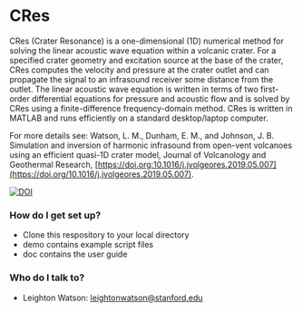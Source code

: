 # CRes

CRes (Crater Resonance) is a one-dimensional (1D) numerical method for solving the linear acoustic wave equation within a volcanic crater. For a specified crater geometry and excitation source at the base of the crater, CRes computes the velocity and pressure at the crater outlet and can propagate the signal to an infrasound receiver some distance from the outlet. The linear acoustic wave equation is written in terms of two first-order differential equations for pressure and acoustic flow and is solved by CRes using a finite-difference frequency-domain method. CRes is written in MATLAB  and runs efficiently on a standard desktop/laptop computer. 

For more details see: Watson, L. M., Dunham, E. M., and Johnson, J. B. Simulation and inversion of harmonic infrasound from open-vent volcanoes using an efficient quasi-1D crater model, Journal of Volcanology and Geothermal Research, [https://doi.org:10.1016/j.jvolgeores.2019.05.007](https://doi.org/10.1016/j.jvolgeores.2019.05.007).

<a href="https://doi.org/10.5281/zenodo.3235683"><img src="https://zenodo.org/badge/DOI/10.5281/zenodo.3235683.svg" alt="DOI"></a>

### How do I get set up? ###
* Clone this respository to your local directory
* demo contains example script files
* doc contains the user guide

### Who do I talk to? ###
* Leighton Watson: leightonwatson@stanford.edu




